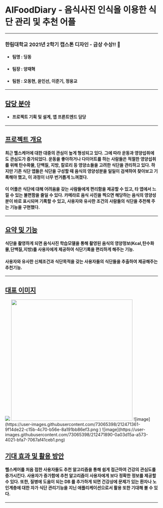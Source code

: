 # AIFoodDiary - 음식사진 인식을 이용한 식단 관리 및 추천 어플
-----
### 한림대학교 2021년 2학기 캡스톤 디자인 - 금상 수상!! 🙌
+ #### 팀명 : 딩동
+ #### 팀장 : 양재혁
+ #### 팀원 : 오동현, 윤인선, 이준기, 정웅교
-----
## [담당 분야](#담당-분야)
+ #### 프로젝트 기획 및 설계, 앱 프론트엔드 담당
-----
## [프로젝트 개요](#프로젝트-개요)
#### 최근 헬스케어에 대한 대중의 관심이 높게 형성되고 있다. 그에 따라 운동과 영양섭취에도 관심도가 증가되었다. 운동을 좋아하거나 다이어트를 하는 사람들은 적절한 영양섭취를 위해 탄수화물, 단백질, 지방, 칼로리 등 영양소들을 고려한 식단을 관리하고 있다. 하지만 기존 식단 앱들은 식단을 구성할 때 음식의 영양성분을 일일이 검색하여 찾아보고 기록해야 했고, 이 과정이 너무 번거롭게 느껴졌다.
#### 이 어플은 식단에 대해 어려움을 갖는 사람들에게 편리함을 제공할 수 있고, 타 앱에서 느낄 수 있는 불편함을 줄일 수 있다. 카메라로 음식 사진을 찍으면 해당하는 음식의 영양성분이 바로 표시되며 기록할 수 있고, 사용자와 유사한 조건의 사람들의 식단을 추천해 주는 기능을 구현했다. 
----

## [요약 및 기능](#요약-및-기능)
#### 식단을 촬영하게 되면 음식사진 학습모델을 통해 촬영된 음식의 영양정보(Kcal,탄수화물,단백질,지방)를 사용자에게 제공하여 식단기록을 편리하게 해주는 기능.

#### 사용자와 유사한 신체조건과 식단목적을 갖는 사용자들의 식단들을 추출하여 제공해주는 추천기능.

-----
## [대표 이미지](#대표-이미지)
<img src = "https://user-images.githubusercontent.com/73065398/212471361-9f14de22-c15b-4c70-b56e-8a191bb86ef3.png">
<img src="https://user-images.githubusercontent.com/73065398/212471361-9f14de22-c15b-4c70-b56e-8a191bb86ef3.png  width="200" height="400"/>
![image](https://user-images.githubusercontent.com/73065398/212471361-9f14de22-c15b-4c70-b56e-8a191bb86ef3.png )
![image](https://user-images.githubusercontent.com/73065398/212471890-0a03d15a-a573-4021-bfa7-7067af41ceb1.png)





## [기대 효과 및 활용 방안](#기대-효과-및-활용-방안)
#### 헬스케어를 처음 접한 사용자들도 추천 알고리즘을 통해 쉽게 접근하여 건강의 관심도를 증가시킨다. 사용자가 증가함에 추천 알고리즘이 사용자에게 보다 정확한 정보를 제공할 수 있다. 또한, 질병에 도움이 되는 DB 를 추가하게 되면 건강상에 문제가 있는 환자나 노인계층에 대한 자가 식단 관리기능을 지닌 애플리케이션으로서 활용 또한 기대해 볼 수 있다. 
-----
